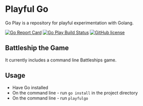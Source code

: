 # Playful Go

Go Play is a repository for playful experimentation with Golang.

[![Go Report Card](https://goreportcard.com/badge/github.com/tkivisik/go-play?style=flat-square)](https://goreportcard.com/report/github.com/tkivisik/go-play) [![Go Play Build Status](https://circleci.com/gh/circleci/circleci-images.svg?style=shield)](https://circleci.com/gh/circleci/circleci-images) [![GitHub license](https://img.shields.io/badge/license-MIT-blue.svg)](https://raw.githubusercontent.com/tkivisik/go-play/master/LICENSE)

## Battleship the Game

It currently includes a command line Battleships game.

## Usage

* Have Go installed
* On the command line - run `go install` in the project directory
* On the command line - run `playfulgo`
